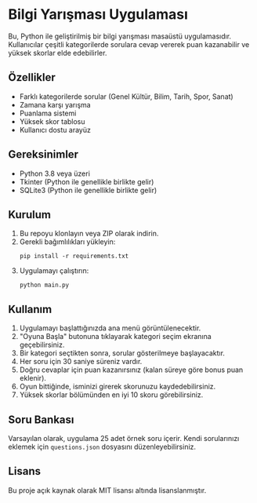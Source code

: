 # Bilgi Yarışması Uygulaması

Bu, Python ile geliştirilmiş bir bilgi yarışması masaüstü uygulamasıdır. Kullanıcılar çeşitli kategorilerde sorulara cevap vererek puan kazanabilir ve yüksek skorlar elde edebilirler.

## Özellikler

- Farklı kategorilerde sorular (Genel Kültür, Bilim, Tarih, Spor, Sanat)
- Zamana karşı yarışma
- Puanlama sistemi
- Yüksek skor tablosu
- Kullanıcı dostu arayüz

## Gereksinimler

- Python 3.8 veya üzeri
- Tkinter (Python ile genellikle birlikte gelir)
- SQLite3 (Python ile genellikle birlikte gelir)

## Kurulum

1. Bu repoyu klonlayın veya ZIP olarak indirin.
2. Gerekli bağımlılıkları yükleyin:
   ```
   pip install -r requirements.txt
   ```
3. Uygulamayı çalıştırın:
   ```
   python main.py
   ```

## Kullanım

1. Uygulamayı başlattığınızda ana menü görüntülenecektir.
2. "Oyuna Başla" butonuna tıklayarak kategori seçim ekranına geçebilirsiniz.
3. Bir kategori seçtikten sonra, sorular gösterilmeye başlayacaktır.
4. Her soru için 30 saniye süreniz vardır.
5. Doğru cevaplar için puan kazanırsınız (kalan süreye göre bonus puan eklenir).
6. Oyun bittiğinde, isminizi girerek skorunuzu kaydedebilirsiniz.
7. Yüksek skorlar bölümünden en iyi 10 skoru görebilirsiniz.

## Soru Bankası

Varsayılan olarak, uygulama 25 adet örnek soru içerir. Kendi sorularınızı eklemek için `questions.json` dosyasını düzenleyebilirsiniz.

## Lisans

Bu proje açık kaynak olarak MIT lisansı altında lisanslanmıştır. 